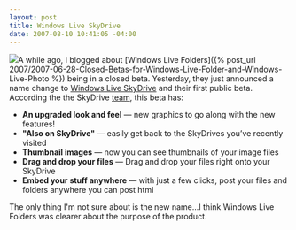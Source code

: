 ```yaml
---
layout: post
title: Windows Live SkyDrive
date: 2007-08-10 10:41:05 -04:00
---
```


![](http://byfiles.storage.live.com/y1phTaiyPdAi6ltTq3_l-VguEkLLDxjqFMFr_j08OJft0AsA0zT4m-HFzAzj6KEZNLAQqetVG0dKrI)A while ago, I blogged about [Windows Live Folders]({% post_url 2007/2007-06-28-Closed-Betas-for-Windows-Live-Folder-and-Windows-Live-Photo %}) being in a closed beta. Yesterday, they just announced a name change to [Windows Live SkyDrive](http://skydrive.live.com/) and their first public beta. According the the SkyDrive [team](http://skydriveteam.spaces.live.com/blog/cns%21977F793E846B3C96%21124.entry), this beta has:

*   **An upgraded look and feel** — new graphics to go along with the new features!  
*   **"Also on SkyDrive"** — easily get back to the SkyDrives you’ve recently visited  
*   **Thumbnail images** — now you can see thumbnails of your image files  
*   **Drag and drop your files** — Drag and drop your files right onto your SkyDrive  
*   **Embed your stuff anywhere** — with just a few clicks, post your files and folders anywhere you can post html  

The only thing I'm not sure about is the new name...I think Windows Live Folders was clearer about the purpose of the product.
